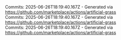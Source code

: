 Commits: 2025-06-26T18:19:40.167Z - Generated via https://github.com/marketplace/actions/artificial-grass
<br>
Commits: 2025-06-26T18:19:40.167Z - Generated via https://github.com/marketplace/actions/artificial-grass
<br>
Commits: 2025-06-26T18:19:40.167Z - Generated via https://github.com/marketplace/actions/artificial-grass
<br>
